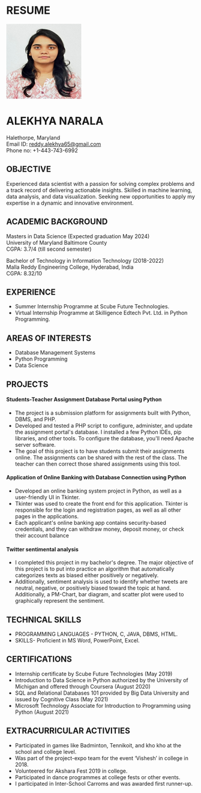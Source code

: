 # RESUME
<img src="https://github.com/AlekhyaNarala28/UMBC-DATA606-FALL2023-TUESDAY/blob/main/Alekhya_Headshot.jpeg" width="200" height="200" alt="My Headshot">

# ALEKHYA NARALA  
Halethorpe, Maryland  
Email ID: reddy.alekhya65@gmail.com  
Phone no: +1-443-743-6992 
   
## OBJECTIVE  
Experienced data scientist with a passion for solving complex problems and a track record of delivering actionable insights. Skilled in machine learning, data analysis, and data visualization. Seeking new opportunities to apply my expertise in a dynamic and innovative environment.

## ACADEMIC BACKGROUND  
Masters in Data Science (Expected graduation May 2024)  
University of Maryland Baltimore County  
CGPA: 3.7/4 (till second semester) 
 
Bachelor of Technology in Information Technology (2018-2022)  
Malla Reddy Engineering College, Hyderabad, India  
CGPA: 8.32/10 
   
## EXPERIENCE  
- Summer Internship Programme at Scube Future Technologies.  
-	Virtual Internship Programme at Skilligence Edtech Pvt. Ltd. in Python Programming.  

## AREAS OF INTERESTS  
-	Database Management Systems  
-	Python Programming  
-	Data Science  
    
## PROJECTS  
#### Students-Teacher Assignment Database Portal using Python  
- The project is a submission platform for assignments built with Python, DBMS, and PHP.  
- Developed and tested a PHP script to configure, administer, and update the assignment portal's database. I installed a few Python IDEs, pip libraries, and other tools. To configure the database, you'll need Apache server software.  
- The goal of this project is to have students submit their assignments online. The assignments can be shared with the rest of the class. The teacher can then correct those shared assignments using this tool.  

#### Application of Online Banking with Database Connection using Python  
- Developed an online banking system project in Python, as well as a user-friendly UI in Tkinter. 
- Tkinter was used to create the front end for this application. Tkinter is responsible for the login and registration pages, as well as all other pages in the applications.
- Each applicant's online banking app contains security-based credentials, and they can withdraw money, deposit money, or check their account balance
 
#### Twitter sentimental analysis
- I completed this project in my bachelor's degree. The major objective of this project is to put into practice an algorithm that automatically categorizes texts as biased either positively or negatively.
- Additionally, sentiment analysis is used to identify whether tweets are neutral, negative, or positively biased toward the topic at hand. Additionally, a PM-Chart, bar diagram, and scatter plot were used to graphically represent the sentiment.

## TECHNICAL SKILLS  
- PROGRAMMING LANGUAGES - PYTHON, C, JAVA, DBMS, HTML.  
- SKILLS- Proficient in MS Word, PowerPoint, Excel. 
  
## CERTIFICATIONS  
-	Internship certificate by Scube Future Technologies (May 2019)  
-	Introduction to Data Science in Python authorized by the University of Michigan and offered through Coursera (August 2020)  
-	SQL and Relational Databases 101 provided by Big Data University and issued by Cognitive Class (May 2021)  
-	Microsoft Technology Associate for Introduction to Programming using Python (August 2021)  

## EXTRACURRICULAR ACTIVITIES  
-	Participated in games like Badminton, Tennikoit, and kho kho at the school and college level.  
-	Was part of the project-expo team for the event ‘Vishesh’ in college in 2018.  
-	Volunteered for Akshara Fest 2019 in college.  
-	Participated in dance programmes at college fests or other events.  
-	I participated in Inter-School Carroms and was awarded first runner-up.  
